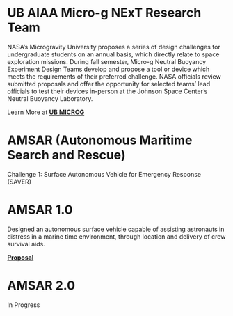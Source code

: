 # UB AIAA Micro-g NExT Research Team
NASA’s Microgravity University proposes a series of design challenges for undergraduate students on an annual basis, which directly relate to space exploration missions. During fall semester, Micro-g Neutral Buoyancy Experiment Design Teams develop and propose a tool or device which meets the requirements of their preferred challenge. NASA officials review submitted proposals and offer the opportunity for selected teams’ lead officials to test their devices in-person at the Johnson Space Center’s Neutral Buoyancy Laboratory. 

Learn More at [**UB MICROG**](https://www.ubaiaa.org/microg.html)

# AMSAR (Autonomous Maritime Search and Rescue)
Challenge 1: Surface Autonomous Vehicle for Emergency Response (SAVER)

# AMSAR 1.0
Designed an autonomous surface vehicle capable of assisting astronauts in distress in a marine time environment, through location and delivery of crew survival aids.

[**Proposal**](https://www.ubaiaa.org/docs/2020.pdf)

# AMSAR 2.0
In Progress
